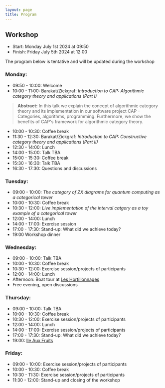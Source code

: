 ```yaml
---
layout: page
title: Program
---
```


## Workshop
* Start: Monday July 1st 2024 at 09:50
* Finish: Friday July 5th 2024 at 12:00

The program below is tentative and will be updated during the workshop

### Monday:

* 09:50 - 10:00: Welcome
* 10:00 - 11:00: Barakat/Zickgraf: *Introduction to CAP: Algorithmic category theory and applications (Part I)*<br/>
> **Abstract:** In this talk we explain the concept of algorithmic category theory
> and its implementation in our software project
> CAP - Categories, algorithms, programming.
> Furthermore, we show the benefits of CAP's framework
> for algorithmic category theory.
* 10:00 - 10:30: Coffee break
* 11:30 - 12:30: Barakat/Zickgraf: *Introduction to CAP: Constructive category theory and applications (Part II)*<br/>
* 12:30 - 14:00: Lunch
* 14:00 - 15:00: Talk TBA
* 15:00 - 15:30: Coffee break
* 15:30 - 16:30: Talk TBA
* 16:30 - 17:30: Questions and discussions

### Tuesday:

* 09:00 - 10:00: *The category of ZX diagrams for quantum computing as a categorical tower*
* 10:00 - 10:30: Coffee break
* 10:30 - 12:00: *Live implementation of the interval catgory as a toy example of a categorical tower*
* 12:00 - 14:00: Lunch
* 14:00 - 17:00: Exercise session
* 17:00 - 17:30: Stand-up: What did we achieve today?
* 19:00 Workshop dinner

### Wednesday:

* 09:00 - 10:00: Talk TBA
* 10:00 - 10:30: Coffee break
* 10:30 - 12:00: Exercise session/projects of participants
* 12:00 - 14:00: Lunch
* Afternoon: Boat tour at [Les Hortillonnages](https://maps.app.goo.gl/xC3aBqfiLkZxQC2V8)
* Free evening, open discussions

### Thursday:

* 09:00 - 10:00: Talk TBA
* 10:00 - 10:30: Coffee break
* 10:30 - 12:00: Exercise session/projects of participants
* 12:00 - 14:00: Lunch
* 14:00 - 17:00: Exercise session/projects of participants
* 17:00 - 17:30: Stand-up: What did we achieve today?
* 19:00: [Ile Aux Fruits](https://maps.app.goo.gl/5PbHfJX1gVWSk28H9)

### Friday:

* 09:00 - 10:00: Exercise session/projects of participants
* 10:00 - 10:30: Coffee break
* 10:30 - 11:30: Exercise session/projects of participants
* 11:30 - 12:00: Stand-up and closing of the workshop

